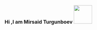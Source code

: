 ### Hi ,I am Mirsaid Turgunboev <img  src="[https://media0.giphy.com/media/m9RCIWq7YjSkaDvWSc/giphy.gif?cid=ecf05e47tx1jofyypqxs213o4l9971f3sacjmbs8wdhm7741&rid=giphy.gif&ct=s](https://media2.giphy.com/media/QssGEmpkyEOhBCb7e1/200w.webp?cid=ecf05e4771g8eipzzqkgc32wshzewpr5x9napspseine818w&rid=200w.webp&ct=s)" width="60px">

<!--
**dangasaDev/dangasaDev** is a ✨ _special_ ✨ repository because its `README.md` (this file) appears on your GitHub profile.

Here are some ideas to get you started:

- 🔭 I’m currently working on ...
- 🌱 I’m currently learning ...
- 👯 I’m looking to collaborate on ...
- 🤔 I’m looking for help with ...
- 💬 Ask me about ...
- 📫 How to reach me: ...
- 😄 Pronouns: ...
- ⚡ Fun fact: ...
-->
